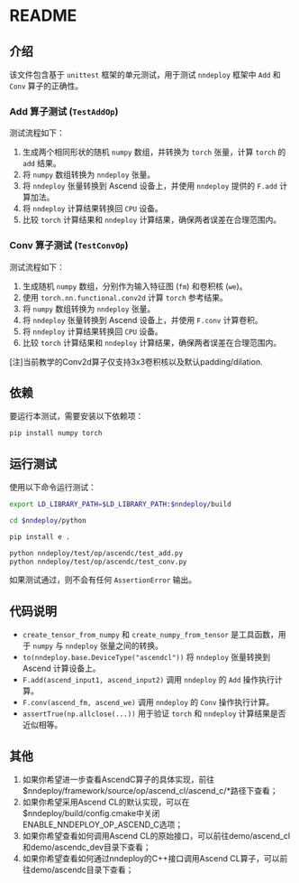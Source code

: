 # README

## 介绍
该文件包含基于 `unittest` 框架的单元测试，用于测试 `nndeploy` 框架中 `Add` 和 `Conv` 算子的正确性。

### Add 算子测试 (`TestAddOp`)
测试流程如下：
1. 生成两个相同形状的随机 `numpy` 数组，并转换为 `torch` 张量，计算 `torch` 的 `add` 结果。
2. 将 `numpy` 数组转换为 `nndeploy` 张量。
3. 将 `nndeploy` 张量转换到 Ascend 设备上，并使用 `nndeploy` 提供的 `F.add` 计算加法。
4. 将 `nndeploy` 计算结果转换回 `CPU` 设备。
5. 比较 `torch` 计算结果和 `nndeploy` 计算结果，确保两者误差在合理范围内。

### Conv 算子测试 (`TestConvOp`)
测试流程如下：
1. 生成随机 `numpy` 数组，分别作为输入特征图 (`fm`) 和卷积核 (`we`)。
2. 使用 `torch.nn.functional.conv2d` 计算 `torch` 参考结果。
3. 将 `numpy` 数组转换为 `nndeploy` 张量。
4. 将 `nndeploy` 张量转换到 Ascend 设备上，并使用 `F.conv` 计算卷积。
5. 将 `nndeploy` 计算结果转换回 `CPU` 设备。
6. 比较 `torch` 计算结果和 `nndeploy` 计算结果，确保两者误差在合理范围内。

[注]当前教学的Conv2d算子仅支持3x3卷积核以及默认padding/dilation.

## 依赖
要运行本测试，需要安装以下依赖项：

```bash
pip install numpy torch
```

## 运行测试
使用以下命令运行测试：

```bash
export LD_LIBRARY_PATH=$LD_LIBRARY_PATH:$nndeploy/build

cd $nndeploy/python

pip install e .

python nndeploy/test/op/ascendc/test_add.py
python nndeploy/test/op/ascendc/test_conv.py
```

如果测试通过，则不会有任何 `AssertionError` 输出。

## 代码说明
- `create_tensor_from_numpy` 和 `create_numpy_from_tensor` 是工具函数，用于 `numpy` 与 `nndeploy` 张量之间的转换。
- `to(nndeploy.base.DeviceType("ascendcl"))` 将 `nndeploy` 张量转换到 Ascend 计算设备上。
- `F.add(ascend_input1, ascend_input2)` 调用 `nndeploy` 的 `Add` 操作执行计算。
- `F.conv(ascend_fm, ascend_we)` 调用 `nndeploy` 的 `Conv` 操作执行计算。
- `assertTrue(np.allclose(...))` 用于验证 `torch` 和 `nndeploy` 计算结果是否近似相等。

## 其他
1. 如果你希望进一步查看AscendC算子的具体实现，前往$nndeploy/framework/source/op/ascend_cl/ascend_c/*路径下查看；
2. 如果你希望采用Ascend CL的默认实现，可以在$nndeploy/build/config.cmake中关闭ENABLE_NNDEPLOY_OP_ASCEND_C选项；
3. 如果你希望查看如何调用Ascend CL的原始接口，可以前往demo/ascend_cl和demo/ascendc_dev目录下查看；
4. 如果你希望查看如何通过nndeploy的C++接口调用Ascend CL算子，可以前往demo/ascendc目录下查看；